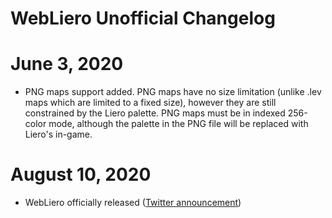# WebLiero Unofficial Changelog

# June 3, 2020

* PNG maps support added. PNG maps have no size limitation (unlike .lev maps which are limited to a fixed size), however they are still constrained by the Liero palette. PNG maps must be in indexed 256-color mode, although the palette in the PNG file will be replaced with Liero's in-game.

# August 10, 2020

* WebLiero officially released ([Twitter announcement](https://twitter.com/lieroofficial/status/1160174180337442817))
